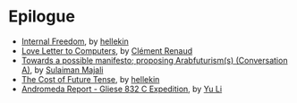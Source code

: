 
# Epilogue

<ul>
<li><a href="internal-freedom">Internal Freedom</a>, by <a href="../authors/hellekin">hellekin</a></li>
<li><a href="love-letter-to-computers">Love Letter to Computers</a>, by <a href="../authors/clement-renaud">Clément Renaud</a></li>
<li><a href="arabfuturisms-conversation-a">Towards a possible manifesto; proposing Arabfuturism(s) (Conversation A)</a>, by <a href="../authors/sulaiman-majali">Sulaiman Majali</a></li>
<li><a href="the-cost-of-future-tense">The Cost of Future Tense</a>, by <a href="../authors/hellekin">hellekin</a></li>
<li><a href="andromeda-report-gliese-832-c-expedition">Andromeda Report - Gliese 832 C Expedition</a>, by <a href="../authors/yu-li">Yu Li</a></li>
</ul>


> 
